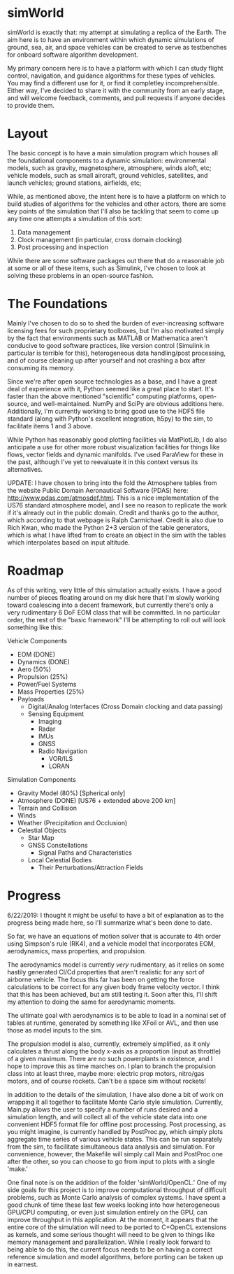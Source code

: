 # simWorld

simWorld is exactly that: my attempt at simulating a replica of the
Earth. The aim here is to have an environment within which dynamic
simulations of ground, sea, air, and space vehicles can be created to
serve as testbenches for onboard software algorithm development. 

My primary concern here is to have a platform with which I can study
flight control, navigation, and guidance algorithms for these types of
vehicles. You may find a different use for it, or find it completley
incomprehensible. Either way, I've decided to share it with the
community from an early stage, and will welcome feedback, comments,
and pull requests if anyone decides to provide them. 

# Layout

The basic concept is to have a main simulation program which houses
all the foundational components to a dynamic simulation: environmental
models, such as gravity, magnetosphere, atmosphere, winds aloft, etc;
vehicle models, such as small aircraft, ground vehicles, satellites,
and launch vehicles; ground stations, airfields, etc; 

While, as mentioned above, the intent here is to have a platform on
which to build studies of algorithms for the vehicles and other
actors, there are some key points of the simulation that I'll also be
tackling that seem to come up any time one attempts a simulation of
this sort:

1) Data management
2) Clock management (in particular, cross domain clocking)
3) Post processing and inspection

While there are some software packages out there that do a reasonable
job at some or all of these items, such as Simulink, I've chosen to
look at solving these problems in an open-source fashion. 

# The Foundations

Mainly I've chosen to do so to shed the burden of ever-increasing
software licensing fees for such proprietary toolboxes, but I'm also
motivated simply by the fact that environments such as MATLAB or
Mathematica aren't conducive to good software practices, like version
control (Simulink in particular is terrible for this), heterogeneous
data handling/post processing, and of course cleaning up after
yourself and not crashing a box after consuming its memory.

Since we're after open source technologies as a base, and I have a
great deal of experience with it, Python seemed like a great place to
start. It's faster than the above mentioned "scientific" computing
platforms, open-source, and well-maintained. NumPy and SciPy are
obvious additions here. Additionally, I'm currently working to bring
good use to the HDF5 file standard (along with Python's excellent
integration, h5py) to the sim, to facilitate items 1 and 3 above. 

While Python has reasonably good plotting facilities via MatPlotLib, I
do also anticipate a use for other more robust visualization
facilities for things like flows, vector fields and dynamic
manifolds. I've used ParaView for these in the past, although I've yet
to reevaluate it in this context versus its alternatives. 

UPDATE: I have chosen to bring into the fold the Atmosphere tables
from the website Public Domain Aeronautical Software (PDAS) here:
http://www.pdas.com/atmosdef.html. This is a nice implementation of
the US76 standard atmosphere model, and I see no reason to replicate
the work if it's already out in the public domain. Credit and thanks
go to the author, which according to that webpage is Ralph
Carmichael. Credit is also due to Rich Kwan, who made the Python 2+3
version of the table generators, which is what I have lifted from to
create an object in the sim with the tables which interpolates based
on input altitude.

# Roadmap

As of this writing, very little of this simulation actually exists. I
have a good number of pieces floating around on my disk here that I'm
slowly working toward coalescing into a decent framework, but
currently there's only a very rudimentary 6 DoF EOM class that will be
committed. In no particular order, the rest of the "basic framework"
I'll be attempting to roll out will look something like this: 

Vehicle Components
- EOM (DONE)
- Dynamics (DONE)
- Aero (50%)
- Propulsion (25%)
- Power/Fuel Systems
- Mass Properties (25%)
- Payloads
  - Digital/Analog Interfaces (Cross Domain clocking and data passing)
  - Sensing Equipment
	- Imaging
	- Radar
	- IMUs
	- GNSS
	- Radio Navigation
		- VOR/ILS
		- LORAN

Simulation Components
- Gravity Model (80%) [Spherical only]
- Atmosphere (DONE) [US76 + extended above 200 km]
- Terrain and Collision
- Winds
- Weather (Precipitation and Occlusion)
- Celestial Objects
  - Star Map
  - GNSS Constellations
	- Signal Paths and Characteristics
  - Local Celestial Bodies
	- Their Perturbations/Attraction Fields

# Progress

6/22/2019: I thought it might be useful to have a bit of explanation
as to the progress being made here, so I'll summarize what's been done
to date.

So far, we have an equations of motion solver that is accurate to 4th
order using Simpson's rule (RK4), and a vehicle model that
incorporates EOM, aerodynamics, mass properties, and propulsion. 

The aerodynamics model is currently *very* rudimentary, as it relies
on some hastily generated Cl/Cd properties that aren't realistic for
any sort of airborne vehicle. The focus this far has been on getting
the force calculations to be correct for any given body frame velocity
vector. I think that this has been achieved, but am still testing
it. Soon after this, I'll shift my attention to doing the same for
aerodynamic moments. 

The ultimate goal with aerodynamics is to be able to load in a nominal
set of tables at runtime, generated by something like XFoil or AVL,
and then use those as model inputs to the sim.

The propulsion model is also, currently, extremely simplified, as it
only calculates a thrust along the body x-axis as a proportion (input
as throttle) of a given maximum. There are no such powerplants in
existence, and I hope to improve this as time marches on. I plan to
branch the propulsion class into at least three, maybe more: electric
prop motors, nitro/gas motors, and of course rockets. Can't be a space
sim without rockets!

In addition to the details of the simulation, I have also done a bit
of work on wrapping it all together to facilitate Monte Carlo style
simulation. Currently, Main.py allows the user to specify a number of
runs desired and a simulation length, and will collect all of the
vehicle state data into one convenient HDF5 format file for offline
post processing. Post processing, as you might imagine, is currently
handled by PostProc.py, which simply plots aggregate time series of
various vehicle states. This can be run separately from the sim, to
facilitate simultaneous data analysis and simulation. For convenience,
however, the Makefile will simply call Main and PostProc one after the
other, so you can choose to go from input to plots with a single 'make.'

One final note is on the addition of the folder 'simWorld/OpenCL.' One
of my side goals for this project is to improve computational
throughput of difficult problems, such as Monte Carlo analysis of
complex systems. I have spent a good chunk of time these last few
weeks looking into how heterogeneous GPU/CPU computing, or even just
simulation entirely on the GPU, can improve throughput in this
application. At the moment, it appears that the entire core of the
simulation will need to be ported to C+OpenCL extensions as kernels,
and some serious thought will need to be given to things like memory
management and parallelization. While I really look forward to being
able to do this, the current focus needs to be on having a correct
reference simulation and model algorithms, before porting can be taken
up in earnest.

